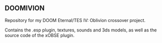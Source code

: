 ## DOOMIVION

Repository for my DOOM Eternal/TES IV: Oblivion crossover project.

Contains the .esp plugin, textures, sounds and 3ds models, as well as the source code of the xOBSE plugin.
